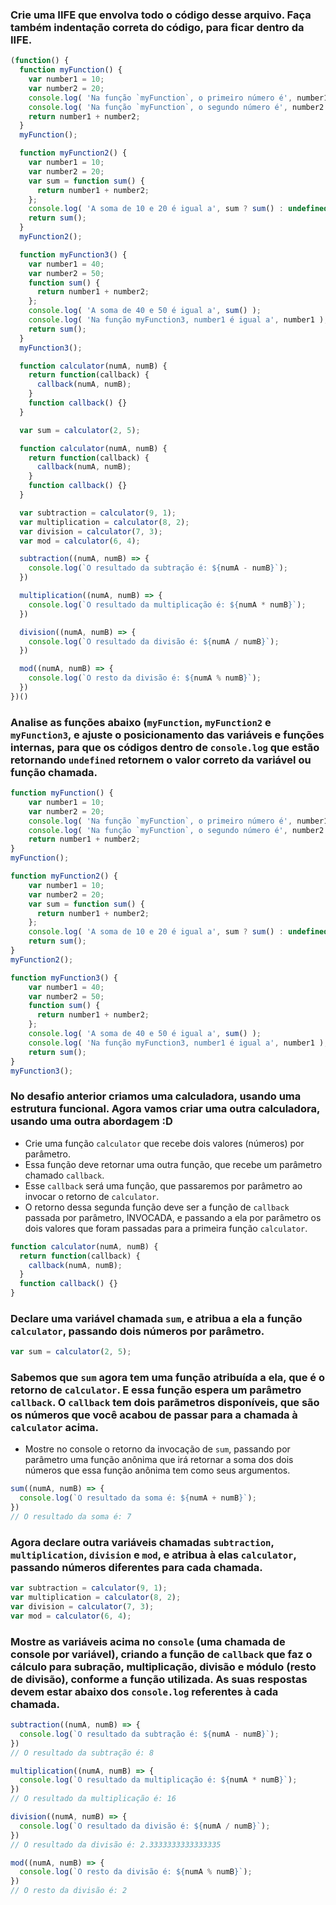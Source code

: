 ### Crie uma IIFE que envolva todo o código desse arquivo. Faça também indentação correta do código, para ficar dentro da IIFE.
```js
(function() {
  function myFunction() {
    var number1 = 10;
    var number2 = 20;
    console.log( 'Na função `myFunction`, o primeiro número é', number1 );
    console.log( 'Na função `myFunction`, o segundo número é', number2 );
    return number1 + number2;
  }
  myFunction();

  function myFunction2() {
    var number1 = 10;
    var number2 = 20;
    var sum = function sum() {
      return number1 + number2;
    };
    console.log( 'A soma de 10 e 20 é igual a', sum ? sum() : undefined );
    return sum();
  }
  myFunction2();

  function myFunction3() {
    var number1 = 40;
    var number2 = 50;
    function sum() {
      return number1 + number2;
    };
    console.log( 'A soma de 40 e 50 é igual a', sum() );
    console.log( 'Na função myFunction3, number1 é igual a', number1 );
    return sum();
  }
  myFunction3();

  function calculator(numA, numB) {
    return function(callback) {
      callback(numA, numB);
    }
    function callback() {}
  }

  var sum = calculator(2, 5);

  function calculator(numA, numB) {
    return function(callback) {
      callback(numA, numB);
    }
    function callback() {}
  }

  var subtraction = calculator(9, 1);
  var multiplication = calculator(8, 2);
  var division = calculator(7, 3);
  var mod = calculator(6, 4);

  subtraction((numA, numB) => {
    console.log(`O resultado da subtração é: ${numA - numB}`);
  })

  multiplication((numA, numB) => {
    console.log(`O resultado da multiplicação é: ${numA * numB}`);
  })

  division((numA, numB) => {
    console.log(`O resultado da divisão é: ${numA / numB}`);
  })

  mod((numA, numB) => {
    console.log(`O resto da divisão é: ${numA % numB}`);
  })
})()
```

### Analise as funções abaixo (`myFunction`, `myFunction2` e `myFunction3`, e ajuste o posicionamento das variáveis e funções internas, para que os códigos dentro de `console.log` que estão retornando `undefined` retornem o valor correto da variável ou função chamada.

```js
function myFunction() {
    var number1 = 10;
    var number2 = 20;
    console.log( 'Na função `myFunction`, o primeiro número é', number1 );
    console.log( 'Na função `myFunction`, o segundo número é', number2 );
    return number1 + number2;
}
myFunction();
```

```js
function myFunction2() {
    var number1 = 10;
    var number2 = 20;
    var sum = function sum() {
      return number1 + number2;
    };
    console.log( 'A soma de 10 e 20 é igual a', sum ? sum() : undefined );
    return sum();
}
myFunction2();
```

```js
function myFunction3() {
    var number1 = 40;
    var number2 = 50;
    function sum() {
      return number1 + number2;
    };
    console.log( 'A soma de 40 e 50 é igual a', sum() );
    console.log( 'Na função myFunction3, number1 é igual a', number1 );
    return sum();
}
myFunction3();
```

### No desafio anterior criamos uma calculadora, usando uma estrutura funcional. Agora vamos criar uma outra calculadora, usando uma outra abordagem :D
- Crie uma função `calculator` que recebe dois valores (números)
por parâmetro.
- Essa função deve retornar uma outra função, que recebe um parâmetro
chamado `callback`.
- Esse `callback` será uma função, que passaremos por parâmetro ao invocar
o retorno de `calculator`.
- O retorno dessa segunda função deve ser a função de `callback` passada
por parâmetro, INVOCADA, e passando a ela por parâmetro os dois valores
que foram passadas para a primeira função `calculator`.
```js
function calculator(numA, numB) {
  return function(callback) {
    callback(numA, numB);
  }
  function callback() {}
}
```

### Declare uma variável chamada `sum`, e atribua a ela a função `calculator`, passando dois números por parâmetro.
```js
var sum = calculator(2, 5);
```

### Sabemos que `sum` agora tem uma função atribuída a ela, que é o retorno de `calculator`. E essa função espera um parâmetro `callback`. O `callback` tem dois parãmetros disponíveis, que são os números que você acabou de passar para a chamada à `calculator` acima.
- Mostre no console o retorno da invocação de `sum`, passando por parâmetro
uma função anônima que irá retornar a soma dos dois números que essa função
anônima tem como seus argumentos.
```js
sum((numA, numB) => {
  console.log(`O resultado da soma é: ${numA + numB}`);
})
// O resultado da soma é: 7
```

### Agora declare outra variáveis chamadas `subtraction`, `multiplication`, `division` e `mod`, e atribua à elas `calculator`, passando números diferentes para cada chamada.
```js
var subtraction = calculator(9, 1);
var multiplication = calculator(8, 2);
var division = calculator(7, 3);
var mod = calculator(6, 4);
```

### Mostre as variáveis acima no `console` (uma chamada de console por variável), criando a função de `callback` que faz o cálculo para subração, multiplicação, divisão e módulo (resto de divisão), conforme a função utilizada. As suas respostas devem estar abaixo dos `console.log` referentes à cada chamada.
```js
subtraction((numA, numB) => {
  console.log(`O resultado da subtração é: ${numA - numB}`);
})
// O resultado da subtração é: 8
```

```js
multiplication((numA, numB) => {
  console.log(`O resultado da multiplicação é: ${numA * numB}`);
})
// O resultado da multiplicação é: 16
```

```js
division((numA, numB) => {
  console.log(`O resultado da divisão é: ${numA / numB}`);
})
// O resultado da divisão é: 2.3333333333333335
```

```js
mod((numA, numB) => {
  console.log(`O resto da divisão é: ${numA % numB}`);
})
// O resto da divisão é: 2
```